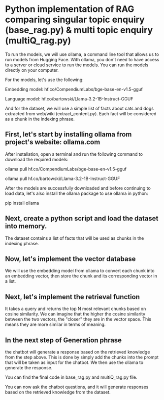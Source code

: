 # Python implementation of RAG comparing singular topic enquiry (base_rag.py) & multi topic enquiry (multiQ_rag.py) 

To run the models, we will use ollama, a command line tool that allows us to run models from Hugging Face. With ollama, you don't need to have access to a server or cloud service to run the models. You can run the models directly on your computer.

For the models, let's use the following:

Embedding model: hf.co/CompendiumLabs/bge-base-en-v1.5-gguf

Language model: hf.co/bartowski/Llama-3.2-1B-Instruct-GGUF

And for the dataset, we will use a simple list of facts about cats and dogs extracted from web/wiki (extract_content.py). Each fact will be considered as a chunk in the indexing phrase.

## First, let's start by installing ollama from project's website: ollama.com
After installation, open a terminal and run the following command to download the required models:

ollama pull hf.co/CompendiumLabs/bge-base-en-v1.5-gguf

ollama pull hf.co/bartowski/Llama-3.2-1B-Instruct-GGUF

After the models are successfully downloaded and before continuing to load data, let's also install the ollama package to use ollama in python:

pip install ollama

## Next, create a python script and load the dataset into memory. 
The dataset contains a list of facts that will be used as chunks in the indexing phrase.

## Now, let's implement the vector database
We will use the embedding model from ollama to convert each chunk into an embedding vector, then store the chunk and its corresponding vector in a list.

## Next, let's implement the retrieval function 
It takes a query and returns the top N most relevant chunks based on cosine similarity. We can imagine that the higher the cosine similarity between the two vectors, the "closer" they are in the vector space. This means they are more similar in terms of meaning.

## In the next step of Generation phrase
the chatbot will generate a response based on the retrieved knowledge from the step above. This is done by simply add the chunks into the prompt that will be taken as input for the chatbot. We then use the ollama to generate the response. 

You can find the final code in base_rag.py and multiQ_rag.py file. 

You can now ask the chatbot questions, and it will generate responses based on the retrieved knowledge from the dataset.

